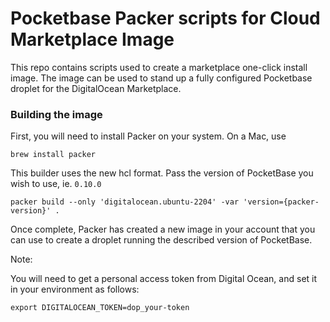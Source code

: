 # Pocketbase Packer scripts for Cloud Marketplace Image

This repo contains scripts used to create a marketplace one-click install image. The image can be used to stand up a fully configured Pocketbase droplet for the DigitalOcean Marketplace.

### Building the image

First, you will need to install Packer on your system.  On a Mac, use 

```
brew install packer
```

This builder uses the new hcl format.  Pass the version of PocketBase you wish to use, ie. `0.10.0`

```
packer build --only 'digitalocean.ubuntu-2204' -var 'version={packer-version}' .
```

Once complete, Packer has created a new image in your account that you can use to create a droplet running the described version of PocketBase.

Note:

You will need to get a personal access token from Digital Ocean, and set it in your environment as follows:

```
export DIGITALOCEAN_TOKEN=dop_your-token
```



